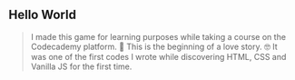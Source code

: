 ## Hello World

> I made this game for learning purposes while taking a course on the Codecademy platform.
🤍 This is the beginning of a love story.
🤓 It was one of the first codes I wrote while discovering HTML, CSS and Vanilla JS for the first time.
